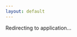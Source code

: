 ```yaml
---
layout: default
---
```


Redirecting to application...

<script>
  window.location.href = "index.html";
</script>